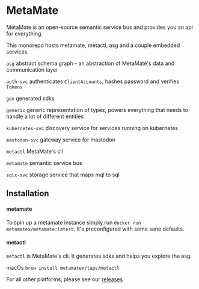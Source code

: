 # MetaMate

MetaMate is an open-source semantic service bus and provides you an api for everything.

This monorepo hosts metamate, metactl, asg and a couple embedded services.

`asg` abstract schema graph - an abstraction of MetaMate's data and communication layer

`auth-svc` authenticates `ClientAccounts`, hashes password and verifies `Tokens`

`gen` generated sdks

`generic` generic representation of types, powers everything that needs to handle a lot of different entities

`kubernetes-svc` discovery service for services running on kubernetes

`mastodon-svc` gateway service for mastodon

`metactl` MetaMate's cli

`metamate` semantic service bus

`sqlx-svc` storage service that maps mql to sql

## Installation

#### metamate

To spin up a metamate instance simply run `docker run metamatex/metamate:latest`. It's preconfigured with some sane defaults.

#### metactl

`metactl` is MetaMate's cli. It generates sdks and helps you explore the asg.

macOs `brew install metamatex/taps/metactl`

For all other platforms, please see our [releases](https://github.com/metamatex/metamate/releases)